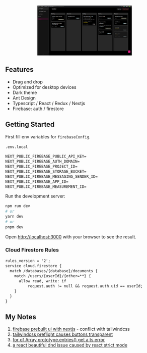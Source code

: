 <p align="center">
  <img src="screenshots/screenshot.png" width="300">
</p>

## Features

- Drag and drop
- Optimized for desktop devices
- Dark theme
- Ant Design
- Typescript / React / Redux / Nextjs
- Firebase: auth / firestore

## Getting Started

First fill env variables for `firebaseConfig`.

`.env.local`

```
NEXT_PUBLIC_FIREBASE_PUBLIC_API_KEY=
NEXT_PUBLIC_FIREBASE_AUTH_DOMAIN=
NEXT_PUBLIC_FIREBASE_PROJECT_ID=
NEXT_PUBLIC_FIREBASE_STORAGE_BUCKET=
NEXT_PUBLIC_FIREBASE_MESSAGING_SENDER_ID=
NEXT_PUBLIC_FIREBASE_APP_ID=
NEXT_PUBLIC_FIREBASE_MEASUREMENT_ID=
```

Run the development server:

```bash
npm run dev
# or
yarn dev
# or
pnpm dev
```

Open [http://localhost:3000](http://localhost:3000) with your browser to see the result.

### Cloud Firestore Rules

```CEL
rules_version = '2';
service cloud.firestore {
  match /databases/{database}/documents {
    match /users/{userId}/{other=**} {
      allow read, write: if
          request.auth != null && request.auth.uid == userId;
    }
  }
}
```

## My Notes

1. [firebase prebuilt ui with nextjs](https://dev.to/menard_codes/next-js-sign-in-page-with-firebase-ui-and-firebase-auth-5375) - conflict with tailwindcss
2. [tailwindcss preflight causes buttons transparent](https://stackoverflow.com/questions/71783177/remove-specific-style-from-tailwind-base)
3. [for of Array.prototype.entries() get a ts error](https://stackoverflow.com/questions/73099543/type-setunknown-can-only-be-iterated-through-when-using-the-downleveliter)
4. [a react beautiful dnd issue caused by react strict mode](https://github.com/atlassian/react-beautiful-dnd/issues/2396)

